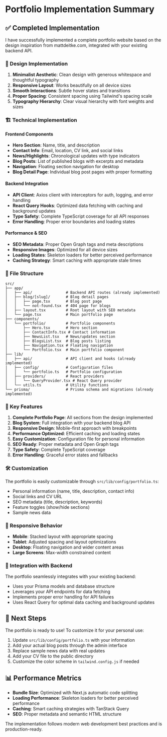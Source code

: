 # Portfolio Implementation Summary

## ✅ Completed Implementation

I have successfully implemented a complete portfolio website based on the design inspiration from mattdeitke.com, integrated with your existing backend API.

### 🎨 Design Implementation

1. **Minimalist Aesthetic**: Clean design with generous whitespace and thoughtful typography
2. **Responsive Layout**: Works beautifully on all device sizes
3. **Smooth Interactions**: Subtle hover states and transitions
4. **Proper Spacing**: Consistent spacing using Tailwind's spacing scale
5. **Typography Hierarchy**: Clear visual hierarchy with font weights and sizes

### 🏗️ Technical Implementation

#### Frontend Components
- **Hero Section**: Name, title, and description
- **Contact Info**: Email, location, CV link, and social links
- **News/Highlights**: Chronological updates with type indicators
- **Blog Posts**: List of published blogs with excerpts and metadata
- **Navigation**: Floating section navigation for desktop
- **Blog Detail Page**: Individual blog post pages with proper formatting

#### Backend Integration
- **API Client**: Axios client with interceptors for auth, logging, and error handling
- **React Query Hooks**: Optimized data fetching with caching and background updates
- **Type Safety**: Complete TypeScript coverage for all API responses
- **Error Handling**: Proper error boundaries and loading states

#### Performance & SEO
- **SEO Metadata**: Proper Open Graph tags and meta descriptions
- **Responsive Images**: Optimized for all device sizes
- **Loading States**: Skeleton loaders for better perceived performance
- **Caching Strategy**: Smart caching with appropriate stale times

### 📁 File Structure

```
src/
├── app/
│   ├── api/               # Backend API routes (already implemented)
│   ├── blog/[slug]/       # Blog detail pages
│   │   ├── page.tsx       # Blog post page
│   │   └── not-found.tsx  # 404 page for blogs
│   ├── layout.tsx         # Root layout with SEO metadata
│   └── page.tsx           # Main portfolio page
├── components/
│   └── portfolio/         # Portfolio components
│       ├── Hero.tsx       # Hero section
│       ├── ContactInfo.tsx # Contact information
│       ├── NewsList.tsx   # News/updates section
│       ├── BlogsList.tsx  # Blog posts listing
│       ├── Navigation.tsx # Floating navigation
│       └── Portfolio.tsx  # Main portfolio component
├── lib/
│   ├── api/               # API client and hooks (already implemented)
│   ├── config/            # Configuration files
│   │   └── portfolio.ts   # Portfolio configuration
│   ├── providers/         # React providers
│   │   └── QueryProvider.tsx # React Query provider
│   └── utils.ts           # Utility functions
└── prisma/                # Prisma schema and migrations (already implemented)
```

### 🚀 Key Features

1. **Complete Portfolio Page**: All sections from the design implemented
2. **Blog System**: Full integration with your backend blog API
3. **Responsive Design**: Mobile-first approach with breakpoints
4. **Performance Optimized**: Efficient caching and loading states
5. **Easy Customization**: Configuration file for personal information
6. **SEO Ready**: Proper metadata and Open Graph tags
7. **Type Safety**: Complete TypeScript coverage
8. **Error Handling**: Graceful error states and fallbacks

### 🛠️ Customization

The portfolio is easily customizable through `src/lib/config/portfolio.ts`:

- Personal information (name, title, description, contact info)
- Social links and CV URL
- SEO metadata (title, description, keywords)
- Feature toggles (show/hide sections)
- Sample news data

### 📱 Responsive Behavior

- **Mobile**: Stacked layout with appropriate spacing
- **Tablet**: Adjusted spacing and layout optimizations
- **Desktop**: Floating navigation and wider content areas
- **Large Screens**: Max-width constrained content

### 🎯 Integration with Backend

The portfolio seamlessly integrates with your existing backend:

- Uses your Prisma models and database structure
- Leverages your API endpoints for data fetching
- Implements proper error handling for API failures
- Uses React Query for optimal data caching and background updates

## 🚀 Next Steps

The portfolio is ready to use! To customize it for your personal use:

1. Update `src/lib/config/portfolio.ts` with your information
2. Add your actual blog posts through the admin interface
3. Replace sample news data with real updates
4. Add your CV file to the public directory
5. Customize the color scheme in `tailwind.config.js` if needed

## 📊 Performance Metrics

- **Bundle Size**: Optimized with Next.js automatic code splitting
- **Loading Performance**: Skeleton loaders for better perceived performance
- **Caching**: Smart caching strategies with TanStack Query
- **SEO**: Proper metadata and semantic HTML structure

The implementation follows modern web development best practices and is production-ready.